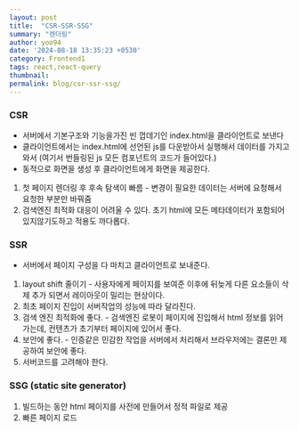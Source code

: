 ```yaml
---
layout: post
title:  "CSR-SSR-SSG"
summary: "렌더링"
author: yoo94
date: '2024-08-18 13:35:23 +0530'
category: Frontend1
tags: react,react-query
thumbnail: 
permalink: blog/csr-ssr-ssg/
---
```

### CSR
- 서버에서 기본구조와 기능을가진 빈 껍데기인 index.html을 클라이언트로 보낸다
- 클라이언트에서는 index.html에 선언된 js를 다운받아서 실행해서 데이터를 가지고와서
(여기서 번들링된 js 모든 컴포넌트의 코드가 들어있다.)
- 동적으로 화면을 생성 후 클라이언트에게 화면을 제공한다.

1. 첫 페이지 렌더링 후 후속 탐색이 빠름 - 변경이 필요한 데이터는 서버에 요청해서 요청한 부분만 바꿔줌
2. 검색엔진 최적화 대응이 어려울 수 있다. 초기 html에 모든 메타데이터가 포함되어있지않기도하고 적용도 까다롭다.

### SSR

- 서버에서 페이지 구성을 다 마치고 클라이언트로 보내준다.

1. layout shift 줄이기 - 사용자에게 페이지를 보여준 이후에 뒤늦게 다른 요소들이 삭제 추가 되면서 레이아웃이 밀리는 현상이다.
2. 최초 페이지 진입이 서버작업의 성능에 따라 달라진다.
3. 검색 엔진 최적화에 좋다. - 검색엔진 로봇이 페이지에 진입해서 html 정보를 읽어가는데, 컨텐츠가 초기부터 페이지에 있어서 좋다.
4. 보안에 좋다. - 인증같은 민감한 작업을 서버에서 처리해서 브라우저에는 결론만 제공하여 보안에 좋다.
5. 서버코드를 고려해야 한다.

### SSG (static site generator)

1. 빌드하는 동안 html 페이지를 사전에 만들어서 정적 파일로 제공
2. 빠른 페이지 로드
